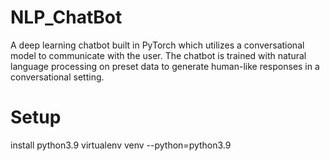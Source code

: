 # NLP_ChatBot
A deep learning chatbot built in PyTorch which utilizes a conversational model to communicate with the user. The chatbot is trained with natural language processing on preset data to generate human-like responses in a conversational setting. 

# Setup
install python3.9
virtualenv venv --python=python3.9
